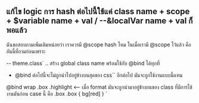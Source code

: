## แก้ไข logic การ hash ต่อไปนี้ใช้แค่ class name + scope + $variable name + val / --&localVar name + val ก็พอแล้ว


ฉันขอสอบถามเพิ่มเติมหน่อยว่า เราควรมี @scope hash ไหม ในเมื่อเรามี @scope <scope-name> ไว้แล้ว
คืออันนี้ที่ถามก่อนเพราะ


-- theme.class`
.. สร้าง global class name พร้อมใช้กับ @bind ได้ทุกที่
- @bind ต่อไปนี้จะไม่ถูกนำไปอยู่ข้างบนสุดของ css`` อีกต่อไป มันจะถูกใช้งานแบบนี้แทน

@bind wrap .box .highlight <-- เมื่อ format มันจะถูกนำมาอยู่ข้างบนของ class ที่มีการใช้งานมันก่อน case นี้ คือ .box
.box {
    bg[red]
}
`